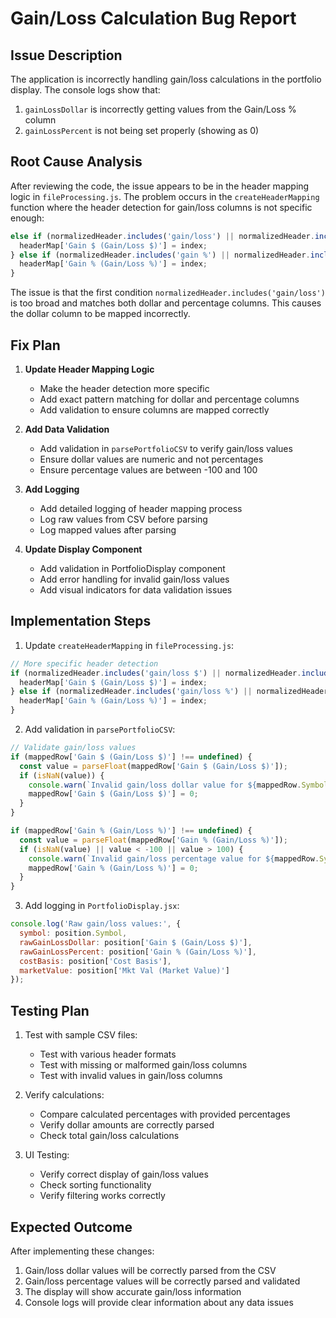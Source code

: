 # Gain/Loss Calculation Bug Report

## Issue Description
The application is incorrectly handling gain/loss calculations in the portfolio display. The console logs show that:
1. `gainLossDollar` is incorrectly getting values from the Gain/Loss % column
2. `gainLossPercent` is not being set properly (showing as 0)

## Root Cause Analysis
After reviewing the code, the issue appears to be in the header mapping logic in `fileProcessing.js`. The problem occurs in the `createHeaderMapping` function where the header detection for gain/loss columns is not specific enough:

```javascript
else if (normalizedHeader.includes('gain/loss') || normalizedHeader.includes('gain $') || normalizedHeader.includes('gain/loss $')) {
  headerMap['Gain $ (Gain/Loss $)'] = index;
} else if (normalizedHeader.includes('gain %') || normalizedHeader.includes('gain/loss %') || normalizedHeader.includes('gain/loss %')) {
  headerMap['Gain % (Gain/Loss %)'] = index;
}
```

The issue is that the first condition `normalizedHeader.includes('gain/loss')` is too broad and matches both dollar and percentage columns. This causes the dollar column to be mapped incorrectly.

## Fix Plan

1. **Update Header Mapping Logic**
   - Make the header detection more specific
   - Add exact pattern matching for dollar and percentage columns
   - Add validation to ensure columns are mapped correctly

2. **Add Data Validation**
   - Add validation in `parsePortfolioCSV` to verify gain/loss values
   - Ensure dollar values are numeric and not percentages
   - Ensure percentage values are between -100 and 100

3. **Add Logging**
   - Add detailed logging of header mapping process
   - Log raw values from CSV before parsing
   - Log mapped values after parsing

4. **Update Display Component**
   - Add validation in PortfolioDisplay component
   - Add error handling for invalid gain/loss values
   - Add visual indicators for data validation issues

## Implementation Steps

1. Update `createHeaderMapping` in `fileProcessing.js`:
```javascript
// More specific header detection
if (normalizedHeader.includes('gain/loss $') || normalizedHeader.includes('gain $')) {
  headerMap['Gain $ (Gain/Loss $)'] = index;
} else if (normalizedHeader.includes('gain/loss %') || normalizedHeader.includes('gain %')) {
  headerMap['Gain % (Gain/Loss %)'] = index;
}
```

2. Add validation in `parsePortfolioCSV`:
```javascript
// Validate gain/loss values
if (mappedRow['Gain $ (Gain/Loss $)'] !== undefined) {
  const value = parseFloat(mappedRow['Gain $ (Gain/Loss $)']);
  if (isNaN(value)) {
    console.warn(`Invalid gain/loss dollar value for ${mappedRow.Symbol}`);
    mappedRow['Gain $ (Gain/Loss $)'] = 0;
  }
}

if (mappedRow['Gain % (Gain/Loss %)'] !== undefined) {
  const value = parseFloat(mappedRow['Gain % (Gain/Loss %)']);
  if (isNaN(value) || value < -100 || value > 100) {
    console.warn(`Invalid gain/loss percentage value for ${mappedRow.Symbol}`);
    mappedRow['Gain % (Gain/Loss %)'] = 0;
  }
}
```

3. Add logging in `PortfolioDisplay.jsx`:
```javascript
console.log('Raw gain/loss values:', {
  symbol: position.Symbol,
  rawGainLossDollar: position['Gain $ (Gain/Loss $)'],
  rawGainLossPercent: position['Gain % (Gain/Loss %)'],
  costBasis: position['Cost Basis'],
  marketValue: position['Mkt Val (Market Value)']
});
```

## Testing Plan

1. Test with sample CSV files:
   - Test with various header formats
   - Test with missing or malformed gain/loss columns
   - Test with invalid values in gain/loss columns

2. Verify calculations:
   - Compare calculated percentages with provided percentages
   - Verify dollar amounts are correctly parsed
   - Check total gain/loss calculations

3. UI Testing:
   - Verify correct display of gain/loss values
   - Check sorting functionality
   - Verify filtering works correctly

## Expected Outcome
After implementing these changes:
1. Gain/loss dollar values will be correctly parsed from the CSV
2. Gain/loss percentage values will be correctly parsed and validated
3. The display will show accurate gain/loss information
4. Console logs will provide clear information about any data issues 